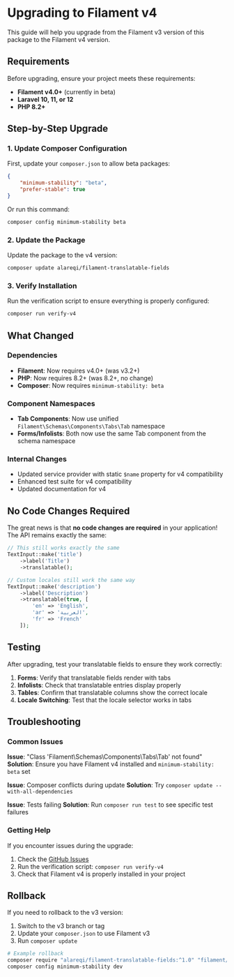 # Upgrading to Filament v4

This guide will help you upgrade from the Filament v3 version of this package to the Filament v4 version.

## Requirements

Before upgrading, ensure your project meets these requirements:

- **Filament v4.0+** (currently in beta)
- **Laravel 10, 11, or 12**
- **PHP 8.2+**

## Step-by-Step Upgrade

### 1. Update Composer Configuration

First, update your `composer.json` to allow beta packages:

```json
{
    "minimum-stability": "beta",
    "prefer-stable": true
}
```

Or run this command:

```bash
composer config minimum-stability beta
```

### 2. Update the Package

Update the package to the v4 version:

```bash
composer update alareqi/filament-translatable-fields
```

### 3. Verify Installation

Run the verification script to ensure everything is properly configured:

```bash
composer run verify-v4
```

## What Changed

### Dependencies
- **Filament**: Now requires v4.0+ (was v3.2+)
- **PHP**: Now requires 8.2+ (was 8.2+, no change)
- **Composer**: Now requires `minimum-stability: beta`

### Component Namespaces
- **Tab Components**: Now use unified `Filament\Schemas\Components\Tabs\Tab` namespace
- **Forms/Infolists**: Both now use the same Tab component from the schema namespace

### Internal Changes
- Updated service provider with static `$name` property for v4 compatibility
- Enhanced test suite for v4 compatibility
- Updated documentation for v4

## No Code Changes Required

The great news is that **no code changes are required** in your application! The API remains exactly the same:

```php
// This still works exactly the same
TextInput::make('title')
    ->label('Title')
    ->translatable();

// Custom locales still work the same way
TextInput::make('description')
    ->label('Description')
    ->translatable(true, [
        'en' => 'English',
        'ar' => 'العربية',
        'fr' => 'French'
    ]);
```

## Testing

After upgrading, test your translatable fields to ensure they work correctly:

1. **Forms**: Verify that translatable fields render with tabs
2. **Infolists**: Check that translatable entries display properly
3. **Tables**: Confirm that translatable columns show the correct locale
4. **Locale Switching**: Test that the locale selector works in tabs

## Troubleshooting

### Common Issues

**Issue**: "Class 'Filament\Schemas\Components\Tabs\Tab' not found"
**Solution**: Ensure you have Filament v4 installed and `minimum-stability: beta` set

**Issue**: Composer conflicts during update
**Solution**: Try `composer update --with-all-dependencies`

**Issue**: Tests failing
**Solution**: Run `composer run test` to see specific test failures

### Getting Help

If you encounter issues during the upgrade:

1. Check the [GitHub Issues](https://github.com/aymanalareqi/filament-translatable-fields/issues)
2. Run the verification script: `composer run verify-v4`
3. Check that Filament v4 is properly installed in your project

## Rollback

If you need to rollback to the v3 version:

1. Switch to the v3 branch or tag
2. Update your `composer.json` to use Filament v3
3. Run `composer update`

```bash
# Example rollback
composer require "alareqi/filament-translatable-fields:^1.0" "filament/filament:^3.2"
composer config minimum-stability dev
```
